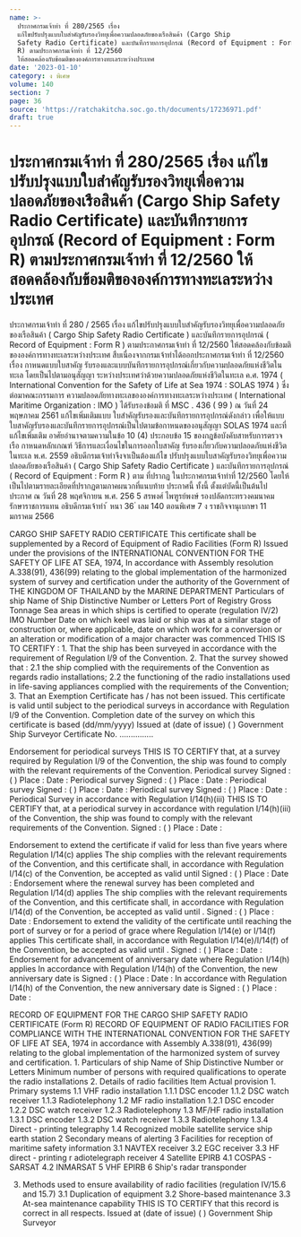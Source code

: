 ```yaml
---
name: >-
  ประกาศกรมเจ้าท่า ที่ 280/2565 เรื่อง
  แก้ไขปรับปรุงแบบใบสำคัญรับรองวิทยุเพื่อความปลอดภัยของเรือสินค้า (Cargo Ship
  Safety Radio Certificate) และบันทึกรายการอุปกรณ์ (Record of Equipment : Form
  R) ตามประกาศกรมเจ้าท่า ที่ 12/2560
  ให้สอดคล้องกับข้อมติขององค์การทางทะเลระหว่างประเทศ
date: '2023-01-10'
category: ง พิเศษ
volume: 140
section: 7
page: 36
source: 'https://ratchakitcha.soc.go.th/documents/17236971.pdf'
draft: true
---
```


# ประกาศกรมเจ้าท่า ที่ 280/2565 เรื่อง แก้ไขปรับปรุงแบบใบสำคัญรับรองวิทยุเพื่อความปลอดภัยของเรือสินค้า (Cargo Ship Safety Radio Certificate) และบันทึกรายการอุปกรณ์ (Record of Equipment : Form R) ตามประกาศกรมเจ้าท่า ที่ 12/2560 ให้สอดคล้องกับข้อมติขององค์การทางทะเลระหว่างประเทศ

ประกาศกรมเจ้าท่า ที่ 280 / 2565 เรื่อง แก้ไขปรับปรุงแบบใบสำคัญรับรองวิทยุเพื่อความปลอดภัยของเรือสินค้า ( Cargo Ship Safety Radio Certificate ) และบันทึกรายการอุปกรณ์ ( Record of Equipment : Form R ) ตามประกาศกรมเจ้าท่า ที่ 12/2560 ให้สอดคล้องกับข้อมติขององค์การทางทะเลระหว่างประเทศ สืบเนื่องจากกรมเจ้าท่าได้ออกประกาศกรมเจ้าท่า ที่ 12/2560 เรื่อง กาหนดแบบใบสาคัญ รับรองและแบบบันทึกรายการอุปกรณ์เกี่ยวกับความปลอดภัยแห่งชีวิตในทะเล โดยเป็นไปตามอนุสัญญา ระหว่างประเทศว่าด้วยความปลอดภัยแห่งชีวิตในทะเล ค.ศ. 1974 ( International Convention for the Safety of Life at Sea 1974 : SOLAS 1974 ) ซึ่งต่อมาคณะกรรมการ ความปลอดภัยทางทะเลขององค์การทางทะเลระหว่างประเทศ ( International Maritime Organization : IMO ) ได้รับรองข้อมติ ที่ MSC . 436 ( 99 ) ณ วันที่ 24 พฤษภาคม 2561 แก้ไขเพิ่มเติมแบบ ใบสำคัญรับรองและบันทึกรายการอุปกรณ์ดังกล่าว เพื่อให้แบบใบสาคัญรับรองและบันทึกรายการอุปกรณ์เป็นไปตามข้อกาหนดของอนุสัญญา SOLAS 1974 และที่แก้ไขเพิ่มเติม อาศัยอำนาจตามความในข้อ 10 (4) ประกอบข้อ 15 ของกฎข้อบังคับสาหรับการตรวจเรือ กาหนดหลักเกณฑ์ วิธีการและเงื่อนไขในการออกใบสาคัญ รับรองเกี่ยวกับความปลอดภัยแห่งชีวิตในทะเล พ.ศ. 2559 อธิบดีกรมเจ้าท่าจึงจาเป็นต้องแก้ไข ปรับปรุงแบบใบสาคัญรับรองวิทยุเพื่อความปลอดภัยของเรือสินค้า ( Cargo Ship Safety Radio Certificate ) และบันทึกรายการอุปกรณ์ ( Record of Equipment : Form R ) ตาม ที่ปรากฏ ในประกาศกรมเจ้าท่าที่ 12/2560 โดยให้เป็นไปตามรายละเอียดที่ปรากฏตามภาคผนวกที่แนบท้าย ประกาศนี้ ทั้งนี้ ตั้งแต่บัดนี้เป็นต้นไป ประกาศ ณ วันที่ 28 พฤศจิกายน พ.ศ. 256 5 สรพงศ์ ไพฑูรย์พงษ์ รองปลัดกระทรวงคมนาคม รักษาราชการแทน อธิบดีกรมเจ้าท่า ้ หนา 36 ่ เลม 140 ตอนพิเศษ 7 ง ราชกิจจานุเบกษา 11 มกราคม 2566

CARGO SHIP SAFETY RADIO CERTIFICATE This certificate shall be supplemented by a Record of Equipment of Radio Facilities (Form R) Issued under the provisions of the INTERNATIONAL CONVENTION FOR THE SAFETY OF LIFE AT SEA, 1974, In accordance with Assembly resolution A.338(91), 436(99) relating to the global implementation of the harmonized system of survey and certification under the authority of the Government of THE KINGDOM OF THAILAND by the MARINE DEPARTMENT Particulars of ship Name of Ship Distinctive Number or Letters Port of Registry Gross Tonnage Sea areas in which ships is certified to operate (regulation IV/2) IMO Number Date on which keel was laid or ship was at a similar stage of construction or, where applicable, date on which work for a conversion or an alteration or modification of a major character was commenced THIS IS TO CERTIFY : 1. That the ship has been surveyed in accordance with the requirement of Regulation I/9 of the Convention. 2. That the survey showed that : 2.1 the ship complied with the requirements of the Convention as regards radio installations; 2.2 the functioning of the radio installations used in life-saving appliances complied with the requirements of the Convention; 3. That an Exemption Certificate has / has not been issued. This certificate is valid until subject to the periodical surveys in accordance with Regulation I/9 of the Convention. Completion date of the survey on which this certificate is based (dd/mm/yyyy) Issued at (date of issue) ( ) Government Ship Surveyor Certificate No. ...............

Endorsement for periodical surveys THIS IS TO CERTIFY that, at a survey required by Regulation I/9 of the Convention, the ship was found to comply with the relevant requirements of the Convention. Periodical survey Signed : ( ) Place : Date : Periodical survey Signed : ( ) Place : Date : Periodical survey Signed : ( ) Place : Date : Periodical survey Signed : ( ) Place : Date : Periodical Survey in accordance with Regulation I/14(h)(iii) THIS IS TO CERTIFY that, at a periodical survey in accordance with regulation I/14(h)(iii) of the Convention, the ship was found to comply with the relevant requirements of the Convention. Signed : ( ) Place : Date :

Endorsement to extend the certificate if valid for less than five years where Regulation I/14(c) applies The ship complies with the relevant requirements of the Convention, and this certificate shall, in accordance with Regulation I/14(c) of the Convention, be accepted as valid until Signed : ( ) Place : Date : Endorsement where the renewal survey has been completed and Regulation I/14(d) applies The ship complies with the relevant requirements of the Convention, and this certificate shall, in accordance with Regulation I/14(d) of the Convention, be accepted as valid until . Signed : ( ) Place : Date : Endorsement to extend the validity of the certificate until reaching the port of survey or for a period of grace where Regulation I/14(e) or I/14(f) applies This certificate shall, in accordance with Regulation I/14(e)/I/14(f) of the Convention, be accepted as valid until . Signed : ( ) Place : Date : Endorsement for advancement of anniversary date where Regulation I/14(h) applies In accordance with Regulation I/14(h) of the Convention, the new anniversary date is Signed : ( ) Place : Date : In accordance with Regulation I/14(h) of the Convention, the new anniversary date is Signed : ( ) Place : Date :

RECORD OF EQUIPMENT FOR THE CARGO SHIP SAFETY RADIO CERTIFICATE (Form R) RECORD OF EQUIPMENT OF RADIO FACILITIES FOR COMPLIANCE WITH THE INTERNATIONAL CONVENTION FOR THE SAFETY OF LIFE AT SEA, 1974 in accordance with Assembly A.338(91), 436(99) relating to the global implementation of the harmonized system of survey and certification. 1. Particulars of ship Name of Ship Distinctive Number or Letters Minimum number of persons with required qualifications to operate the radio installations 2. Details of radio facilities Item Actual provision 1. Primary systems 1.1 VHF radio installation 1.1.1 DSC encoder 1.1.2 DSC watch receiver 1.1.3 Radiotelephony 1.2 MF radio installation 1.2.1 DSC encoder 1.2.2 DSC watch receiver 1.2.3 Radiotelephony 1.3 MF/HF radio installation 1.3.1 DSC encoder 1.3.2 DSC watch receiver 1.3.3 Radiotelephony 1.3.4 Direct - printing telegraphy 1.4 Recognized mobile satellite service ship earth station 2 Secondary means of alerting 3 Facilities for reception of maritime safety information 3.1 NAVTEX receiver 3.2 EGC receiver 3.3 HF direct - printing r adiotelegraph receiver 4 Satellite EPIRB 4.1 COSPAS - SARSAT 4.2 INMARSAT 5 VHF EPIRB 6 Ship's radar transponder

3. Methods used to ensure availability of radio facilities (regulation IV/15.6 and 15.7) 3.1 Duplication of equipment 3.2 Shore-based maintenance 3.3 At-sea maintenance capability THIS IS TO CERTIFY that this record is correct in all respects. Issued at (date of issue) ( ) Government Ship Surveyor
